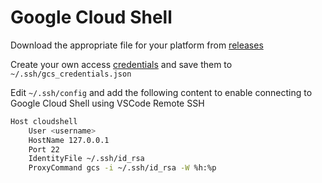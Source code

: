 # Google Cloud Shell

Download the appropriate file for your platform from [releases](https://github.com/ixiumu/google-cloud-shell-cli/releases)

Create your own access [credentials](https://developers.google.com/workspace/guides/create-credentials) and save them to `~/.ssh/gcs_credentials.json`

Edit `~/.ssh/config` and add the following content to enable connecting to Google Cloud Shell using VSCode Remote SSH

```bash
Host cloudshell
    User <username>
    HostName 127.0.0.1
    Port 22
    IdentityFile ~/.ssh/id_rsa
    ProxyCommand gcs -i ~/.ssh/id_rsa -W %h:%p
```
